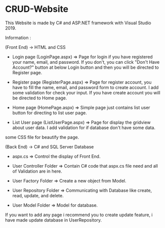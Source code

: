 # CRUD-Website
This Website is made by C# and ASP.NET framework with Visual Studio 2019.

Information :

(Front End) -> HTML and CSS

- Login page (LoginPage.aspx)        => Page for login if you have registered your name, email, and password. If you don't, 
you can click "Don't Have Account?" button at below Login button and then you will be directed to Register page.

- Register page (RegisterPage.aspx)  => Page for register account, you have to fill the name, email, and password form to create
account. I add some validation for check your input. If you have create account you will be directed to Home page.

- Home page (HomePage.aspx)          => Simple page just contains list user button for directing to list user page.

- List User page (ListUserPage.aspx) => Page for display the gridview about user data. I add validation for if database don't have 
some data. 

some CSS file for beautify the page.

(Back End) -> C# and SQL Server Database

- aspx.cs                             => Control the display of Front End. 

- User Controller Folder              => Contain C# code that aspx.cs file need and all of Validation are in here.

- User Factory Folder                 => Create a new object from Model.

- User Repository Folder              => Communicating with Database like create, read, update, and delete. 

- User Model Folder                   => Model for database.

If you want to add any page i recommend you to create update feature, i have made update database in UserRepository. 



